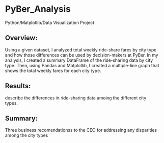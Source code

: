 # PyBer_Analysis
Python/Matplotlib/Data Visualization Project


## Overview:
Using a given dataset, I analyzed total weekly ride-share fares by city type and how those differences can be used by decision-makers at PyBer.
In my analysis, I created a summary DataFrame of the ride-sharing data by city type. Then, using Pandas and Matplotlib, I created a multiple-line graph that shows the total weekly fares for each city type. 


## Results:
describe the differences in ride-sharing data amoing the different city types.



## Summary:
Three business recomendationss to the CEO for addressing any disparities among the city types
